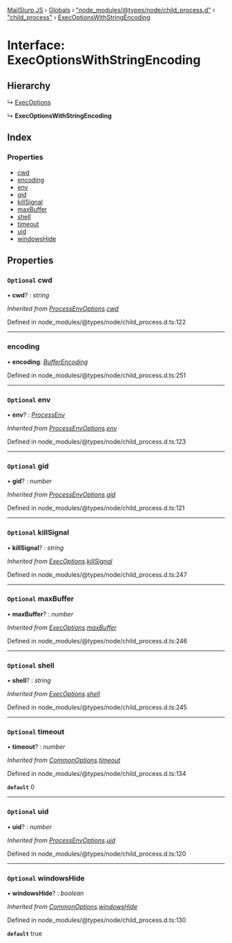 [MailSlurp JS](../README.md) › [Globals](../globals.md) › ["node_modules/@types/node/child_process.d"](../modules/_node_modules__types_node_child_process_d_.md) › ["child_process"](../modules/_node_modules__types_node_child_process_d_._child_process_.md) › [ExecOptionsWithStringEncoding](_node_modules__types_node_child_process_d_._child_process_.execoptionswithstringencoding.md)

# Interface: ExecOptionsWithStringEncoding

## Hierarchy

  ↳ [ExecOptions](_node_modules__types_node_child_process_d_._child_process_.execoptions.md)

  ↳ **ExecOptionsWithStringEncoding**

## Index

### Properties

* [cwd](_node_modules__types_node_child_process_d_._child_process_.execoptionswithstringencoding.md#optional-cwd)
* [encoding](_node_modules__types_node_child_process_d_._child_process_.execoptionswithstringencoding.md#encoding)
* [env](_node_modules__types_node_child_process_d_._child_process_.execoptionswithstringencoding.md#optional-env)
* [gid](_node_modules__types_node_child_process_d_._child_process_.execoptionswithstringencoding.md#optional-gid)
* [killSignal](_node_modules__types_node_child_process_d_._child_process_.execoptionswithstringencoding.md#optional-killsignal)
* [maxBuffer](_node_modules__types_node_child_process_d_._child_process_.execoptionswithstringencoding.md#optional-maxbuffer)
* [shell](_node_modules__types_node_child_process_d_._child_process_.execoptionswithstringencoding.md#optional-shell)
* [timeout](_node_modules__types_node_child_process_d_._child_process_.execoptionswithstringencoding.md#optional-timeout)
* [uid](_node_modules__types_node_child_process_d_._child_process_.execoptionswithstringencoding.md#optional-uid)
* [windowsHide](_node_modules__types_node_child_process_d_._child_process_.execoptionswithstringencoding.md#optional-windowshide)

## Properties

### `Optional` cwd

• **cwd**? : *string*

*Inherited from [ProcessEnvOptions](_node_modules__types_node_child_process_d_._child_process_.processenvoptions.md).[cwd](_node_modules__types_node_child_process_d_._child_process_.processenvoptions.md#optional-cwd)*

Defined in node_modules/@types/node/child_process.d.ts:122

___

###  encoding

• **encoding**: *[BufferEncoding](../modules/_node_modules__types_node_globals_d_.md#bufferencoding)*

Defined in node_modules/@types/node/child_process.d.ts:251

___

### `Optional` env

• **env**? : *[ProcessEnv](_node_modules__types_node_globals_d_.nodejs.processenv.md)*

*Inherited from [ProcessEnvOptions](_node_modules__types_node_child_process_d_._child_process_.processenvoptions.md).[env](_node_modules__types_node_child_process_d_._child_process_.processenvoptions.md#optional-env)*

Defined in node_modules/@types/node/child_process.d.ts:123

___

### `Optional` gid

• **gid**? : *number*

*Inherited from [ProcessEnvOptions](_node_modules__types_node_child_process_d_._child_process_.processenvoptions.md).[gid](_node_modules__types_node_child_process_d_._child_process_.processenvoptions.md#optional-gid)*

Defined in node_modules/@types/node/child_process.d.ts:121

___

### `Optional` killSignal

• **killSignal**? : *string*

*Inherited from [ExecOptions](_node_modules__types_node_child_process_d_._child_process_.execoptions.md).[killSignal](_node_modules__types_node_child_process_d_._child_process_.execoptions.md#optional-killsignal)*

Defined in node_modules/@types/node/child_process.d.ts:247

___

### `Optional` maxBuffer

• **maxBuffer**? : *number*

*Inherited from [ExecOptions](_node_modules__types_node_child_process_d_._child_process_.execoptions.md).[maxBuffer](_node_modules__types_node_child_process_d_._child_process_.execoptions.md#optional-maxbuffer)*

Defined in node_modules/@types/node/child_process.d.ts:246

___

### `Optional` shell

• **shell**? : *string*

*Inherited from [ExecOptions](_node_modules__types_node_child_process_d_._child_process_.execoptions.md).[shell](_node_modules__types_node_child_process_d_._child_process_.execoptions.md#optional-shell)*

Defined in node_modules/@types/node/child_process.d.ts:245

___

### `Optional` timeout

• **timeout**? : *number*

*Inherited from [CommonOptions](_node_modules__types_node_child_process_d_._child_process_.commonoptions.md).[timeout](_node_modules__types_node_child_process_d_._child_process_.commonoptions.md#optional-timeout)*

Defined in node_modules/@types/node/child_process.d.ts:134

**`default`** 0

___

### `Optional` uid

• **uid**? : *number*

*Inherited from [ProcessEnvOptions](_node_modules__types_node_child_process_d_._child_process_.processenvoptions.md).[uid](_node_modules__types_node_child_process_d_._child_process_.processenvoptions.md#optional-uid)*

Defined in node_modules/@types/node/child_process.d.ts:120

___

### `Optional` windowsHide

• **windowsHide**? : *boolean*

*Inherited from [CommonOptions](_node_modules__types_node_child_process_d_._child_process_.commonoptions.md).[windowsHide](_node_modules__types_node_child_process_d_._child_process_.commonoptions.md#optional-windowshide)*

Defined in node_modules/@types/node/child_process.d.ts:130

**`default`** true

